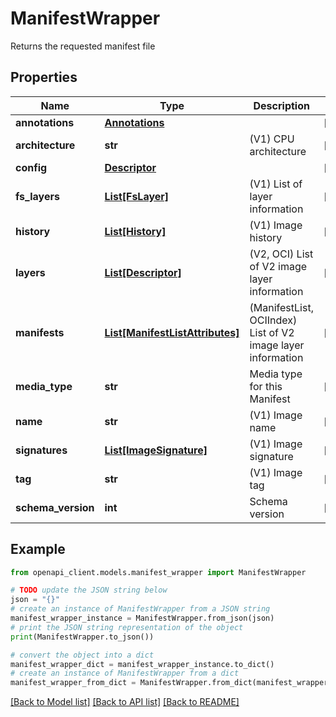 # ManifestWrapper

Returns the requested manifest file

## Properties

Name | Type | Description | Notes
------------ | ------------- | ------------- | -------------
**annotations** | [**Annotations**](Annotations.md) |  | [optional] 
**architecture** | **str** | (V1) CPU architecture | [optional] 
**config** | [**Descriptor**](Descriptor.md) |  | [optional] 
**fs_layers** | [**List[FsLayer]**](FsLayer.md) | (V1) List of layer information | [optional] 
**history** | [**List[History]**](History.md) | (V1) Image history | [optional] 
**layers** | [**List[Descriptor]**](Descriptor.md) | (V2, OCI) List of V2 image layer information | [optional] 
**manifests** | [**List[ManifestListAttributes]**](ManifestListAttributes.md) | (ManifestList, OCIIndex) List of V2 image layer information | [optional] 
**media_type** | **str** | Media type for this Manifest | [optional] 
**name** | **str** | (V1) Image name | [optional] 
**signatures** | [**List[ImageSignature]**](ImageSignature.md) | (V1) Image signature | [optional] 
**tag** | **str** | (V1) Image tag | [optional] 
**schema_version** | **int** | Schema version | [optional] 

## Example

```python
from openapi_client.models.manifest_wrapper import ManifestWrapper

# TODO update the JSON string below
json = "{}"
# create an instance of ManifestWrapper from a JSON string
manifest_wrapper_instance = ManifestWrapper.from_json(json)
# print the JSON string representation of the object
print(ManifestWrapper.to_json())

# convert the object into a dict
manifest_wrapper_dict = manifest_wrapper_instance.to_dict()
# create an instance of ManifestWrapper from a dict
manifest_wrapper_from_dict = ManifestWrapper.from_dict(manifest_wrapper_dict)
```
[[Back to Model list]](../README.md#documentation-for-models) [[Back to API list]](../README.md#documentation-for-api-endpoints) [[Back to README]](../README.md)



